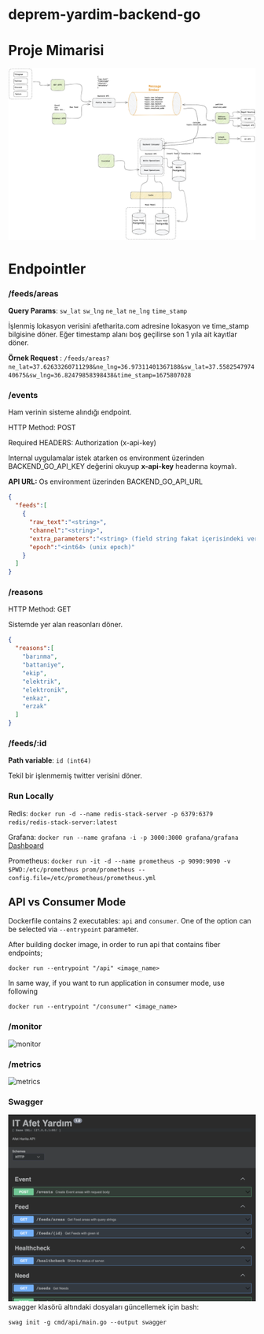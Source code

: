 # deprem-yardim-backend-go

# Proje Mimarisi

![architecture](/docs/architecture.jpeg)

# Endpointler

### /feeds/areas

**Query Params**: `sw_lat` `sw_lng` `ne_lat` `ne_lng` `time_stamp`

İşlenmiş lokasyon verisini afetharita.com adresine lokasyon ve time_stamp bilgisine döner. Eğer timestamp alanı boş
geçilirse son 1 yıla ait kayıtlar döner.

**Örnek
Request** : `/feeds/areas?ne_lat=37.62633260711298&ne_lng=36.97311401367188&sw_lat=37.558254797440675&sw_lng=36.82479858398438&time_stamp=1675807028`

### /events
Ham verinin sisteme alındığı endpoint.

HTTP Method: POST 

Required HEADERS: Authorization (x-api-key)

Internal uygulamalar istek atarken os environment üzerinden BACKEND_GO_API_KEY değerini okuyup **x-api-key** headerına koymalı.

**API URL:** Os environment üzerinden BACKEND_GO_API_URL

```json
{
  "feeds":[
    {
      "raw_text":"<string>",
      "channel":"<string>",
      "extra_parameters":"<string> (field string fakat içerisindeki veri json)",
      "epoch":"<int64> (unix epoch)"
    }
  ]
}
```

### /reasons
HTTP Method: GET

Sistemde yer alan reasonları döner.

```json
{
  "reasons":[
    "barınma",
    "battaniye",
    "ekip",
    "elektrik",
    "elektronik",
    "enkaz",
    "erzak"
  ]
}
```

### /feeds/:id

**Path variable**: `id (int64)`

Tekil bir işlenmemiş twitter verisini döner.

### Run Locally

Redis: `docker run -d --name redis-stack-server -p 6379:6379 redis/redis-stack-server:latest`

Grafana: `docker run --name grafana -i -p 3000:3000 grafana/grafana`
[Dashboard](https://grafana.com/grafana/dashboards/6671-go-processes/)

Prometheus: `docker run -it -d --name prometheus -p 9090:9090 -v $PWD:/etc/prometheus prom/prometheus --config.file=/etc/prometheus/prometheus.yml`

## API vs Consumer Mode

Dockerfile contains 2 executables: `api` and `consumer`. One of the option can be selected via `--entrypoint` parameter.

After building docker image, in order to run api that contains fiber endpoints;

```shell
docker run --entrypoint "/api" <image_name>
```

In same way, if you want to run application in consumer mode, use following

```shell
docker run --entrypoint "/consumer" <image_name>
```

### /monitor

![monitor](/docs/fiber-monitor.png)

### /metrics

![metrics](/docs/metrics.png)

### Swagger

![swagger](/docs/swagger.png)
swagger klasörü altındaki dosyaları güncellemek için bash:

```
swag init -g cmd/api/main.go --output swagger
```
